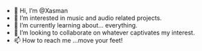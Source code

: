 - 👋 Hi, I’m @Xasman
- 👀 I’m interested in music and audio related projects.
- 🌱 I’m currently learning about... everything.
- 💞️ I’m looking to collaborate on whatever captivates my interest.
- 📫 How to reach me ...move your feet!

<!---
Xasman/Xasman is a ✨ special ✨ repository because its `README.md` (this file) appears on your GitHub profile.
You can click the Preview link to take a look at your changes.
--->
